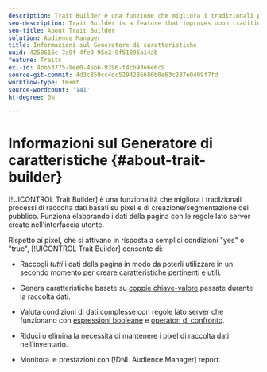 ```yaml
---
description: Trait Builder è una funzione che migliora i tradizionali processi di raccolta dati basati su pixel e di creazione/segmentazione del pubblico. Funziona elaborando i dati della pagina con le regole lato server create nell'interfaccia utente.
seo-description: Trait Builder is a feature that improves upon traditional pixel-based data collection and audience creation/segmentation processes. It works by processing page data with server-side rules you create in the user interface.
seo-title: About Trait Builder
solution: Audience Manager
title: Informazioni sul Generatore di caratteristiche
uuid: 4258616c-7a9f-4fe9-95e2-9f51896a14ab
feature: Traits
exl-id: 4bb53775-9ee0-45b6-9396-f4cb93e6e6c9
source-git-commit: 4d3c859cc4dc5294286680b0e63c287e0409f7fd
workflow-type: tm+mt
source-wordcount: '141'
ht-degree: 0%

---
```


# Informazioni sul Generatore di caratteristiche {#about-trait-builder}

[!UICONTROL Trait Builder] è una funzionalità che migliora i tradizionali processi di raccolta dati basati su pixel e di creazione/segmentazione del pubblico. Funziona elaborando i dati della pagina con le regole lato server create nell&#39;interfaccia utente.

<!-- c_tb_about.xml -->

Rispetto ai pixel, che si attivano in risposta a semplici condizioni &quot;yes&quot; o &quot;true&quot;, [!UICONTROL Trait Builder] consente di:

* Raccogli *tutti* i dati della pagina in modo da poterli utilizzare in un secondo momento per creare caratteristiche pertinenti e utili.
* Genera caratteristiche basate su [coppie chiave-valore](../../reference/key-value-pairs-explained.md) passate durante la raccolta dati.
* Valuta condizioni di dati complesse con regole lato server che funzionano con [espressioni booleane](../../reference/boolean-expressions-tsb.md) e [operatori di confronto](../../features/traits/trait-comparison-operators.md).

* Riduci o elimina la necessità di mantenere i pixel di raccolta dati nell’inventario.
* Monitora le prestazioni con [!DNL Audience Manager] report.
